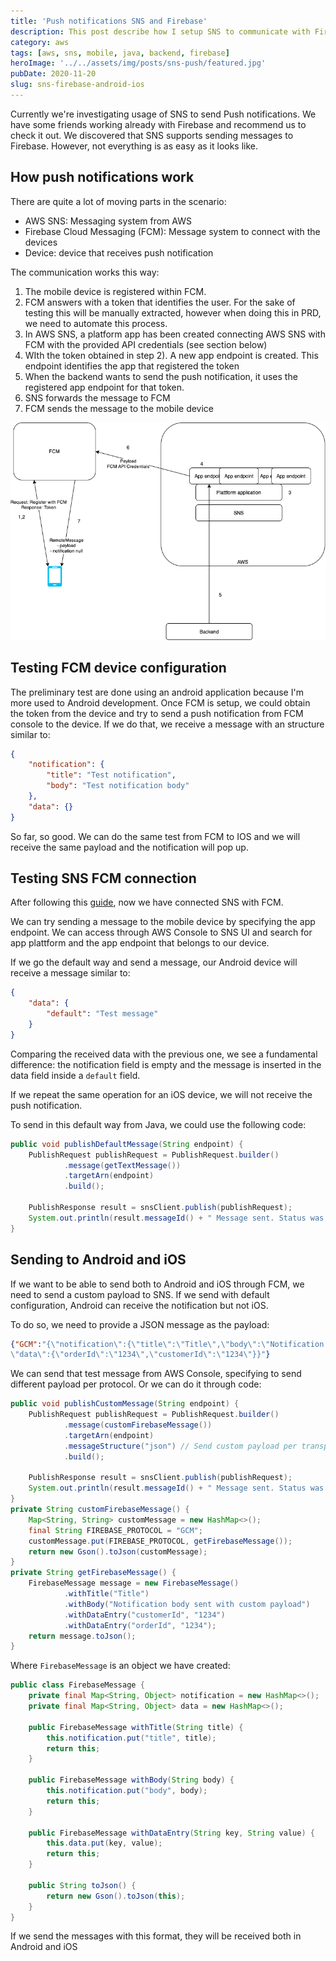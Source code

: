 ```yaml
---
title: 'Push notifications SNS and Firebase'
description: This post describe how I setup SNS to communicate with Firebase to send push notifications to Android and iOS devices
category: aws
tags: [aws, sns, mobile, java, backend, firebase]
heroImage: '../../assets/img/posts/sns-push/featured.jpg'
pubDate: 2020-11-20
slug: sns-firebase-android-ios
---
```


Currently we're investigating usage of SNS to send Push notifications. We have some friends working already with Firebase and recommend us to check it out. We discovered that SNS supports sending messages to Firebase. However, not everything is as easy as it looks like.

<p><!--more--></p>

## How push notifications work

There are quite a lot of moving parts in the scenario:

- AWS SNS: Messaging system from AWS
- Firebase Cloud Messaging (FCM): Message system to connect with the devices
- Device: device that receives push notification

The communication works this way:

1. The mobile device is registered within FCM.
2. FCM answers with a token that identifies the user. For the sake of testing
   this will be manually extracted, however when doing this in PRD,
   we need to automate this process.
3. In AWS SNS, a platform app has been created connecting AWS SNS with
   FCM with the provided API credentials (see section below)
4. WIth the token obtained in step 2). A new app endpoint is created.
   This endpoint identifies the app that registered the token
5. When the backend wants to send the push notification, it uses the
   registered app endpoint for that token.
6. SNS forwards the message to FCM
7. FCM sends the message to the mobile device

![Push notifications communication](../../assets/img/posts/sns-push/pn.png 'Push push notifications communication')

## Testing FCM device configuration

The preliminary test are done using an android application because I'm more used to Android development. Once FCM is setup, we could obtain the token from the device and try to send a push notification from FCM console to the device. If we do that, we receive a message with an structure similar to:

```json
{
	"notification": {
		"title": "Test notification",
		"body": "Test notification body"
	},
	"data": {}
}
```

So far, so good. We can do the same test from FCM to IOS and we will receive the same payload and the notification will pop up.

## Testing SNS FCM connection

After following this <a href="https://aws.amazon.com/es/premiumsupport/knowledge-center/create-android-push-messaging-sns/">guide</a>, now we have connected SNS with FCM.

We can try sending a message to the mobile device by specifying the app endpoint. We can access through AWS Console to SNS UI and search for app plattform and the app endpoint that belongs to our device.

If we go the default way and send a message, our Android device will receive a message similar to:

```json
{
	"data": {
		"default": "Test message"
	}
}
```

Comparing the received data with the previous one, we see a fundamental difference: the notification field is empty and the message is inserted in the data field inside a `default` field.

If we repeat the same operation for an iOS device, we will not receive the push notification.

To send in this default way from Java, we could use the following code:

```java
public void publishDefaultMessage(String endpoint) {
    PublishRequest publishRequest = PublishRequest.builder()
            .message(getTextMessage())
            .targetArn(endpoint)
            .build();

    PublishResponse result = snsClient.publish(publishRequest);
    System.out.println(result.messageId() + " Message sent. Status was " + result.sdkHttpResponse().statusCode());
}
```

## Sending to Android and iOS

If we want to be able to send both to Android and iOS through FCM, we need to send a custom payload to SNS. If we send with default configuration, Android can receive the notification but not iOS.

To do so, we need to provide a JSON message as the payload:

```json
{"GCM":"{\"notification\":{\"title\":\"Title\",\"body\":\"Notification body sent with custom payload\"},
\"data\":{\"orderId\":\"1234\",\"customerId\":\"1234\"}}"}
```

We can send that test message from AWS Console, specifying to send different payload per protocol. Or we can do it through code:

```java
public void publishCustomMessage(String endpoint) {
    PublishRequest publishRequest = PublishRequest.builder()
            .message(customFirebaseMessage())
            .targetArn(endpoint)
            .messageStructure("json") // Send custom payload per transport type
            .build();

    PublishResponse result = snsClient.publish(publishRequest);
    System.out.println(result.messageId() + " Message sent. Status was " + result.sdkHttpResponse().statusCode());
}
private String customFirebaseMessage() {
    Map<String, String> customMessage = new HashMap<>();
    final String FIREBASE_PROTOCOL = "GCM";
    customMessage.put(FIREBASE_PROTOCOL, getFirebaseMessage());
    return new Gson().toJson(customMessage);
}
private String getFirebaseMessage() {
    FirebaseMessage message = new FirebaseMessage()
            .withTitle("Title")
            .withBody("Notification body sent with custom payload")
            .withDataEntry("customerId", "1234")
            .withDataEntry("orderId", "1234");
    return message.toJson();
}
```

Where `FirebaseMessage` is an object we have created:

```java
public class FirebaseMessage {
    private final Map<String, Object> notification = new HashMap<>();
    private final Map<String, Object> data = new HashMap<>();

    public FirebaseMessage withTitle(String title) {
        this.notification.put("title", title);
        return this;
    }

    public FirebaseMessage withBody(String body) {
        this.notification.put("body", body);
        return this;
    }

    public FirebaseMessage withDataEntry(String key, String value) {
        this.data.put(key, value);
        return this;
    }

    public String toJson() {
        return new Gson().toJson(this);
    }
}
```

If we send the messages with this format, they will be received both in Android and iOS
